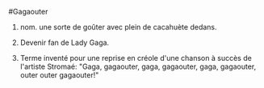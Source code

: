 ﻿#Gagaouter

1. nom. une sorte de goûter avec plein de cacahuète dedans.

2. Devenir fan de Lady Gaga.

3. Terme inventé pour une reprise en créole d'une chanson à succès de l'artiste Stromaé: "Gaga, gagaouter, gaga, gagaouter, gaga, gagaouter, outer outer gagaouter!"